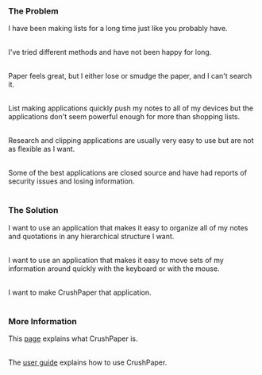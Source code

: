 <!---
Copyright 2015 CrushPaper.com.

This file is part of CrushPaper.

CrushPaper is free software: you can redistribute it and/or modify
it under the terms of version 3 of the GNU Affero General Public
License as published by the Free Software Foundation.

CrushPaper is distributed in the hope that it will be useful,
but WITHOUT ANY WARRANTY; without even the implied warranty of
MERCHANTABILITY or FITNESS FOR A PARTICULAR PURPOSE.  See the
GNU Affero General Public License for more details.

You should have received a copy of the GNU Affero General Public License
along with CrushPaper.  If not, see <http://www.gnu.org/licenses/>.
--->

### The Problem

I have been making lists for a long time just like you probably have.
<br><br>

I've tried different methods and have not been happy for long.
<br><br>

Paper feels great, but I either lose or smudge the paper, and I can't search it.
<br><br>

List making applications quickly push my notes to all of my devices but the applications don't seem powerful enough for more than shopping lists.
<br><br>

Research and clipping applications are usually very easy to use but are not as flexible as I want.
<br><br>

Some of the best applications are closed source and have had reports of security issues and losing information.
<br><br>   

### The Solution

I want to use an application that makes it easy to organize all of my notes and quotations in any hierarchical structure I want.
<br><br>

I want to use an application that makes it easy to move sets of my information around quickly with the keyboard or with the mouse.
<br><br>
   
I want to make CrushPaper that application. 
<br><br>

### More Information

This <a onclick="newPaneForLink(event, 'Help', 'help'); return false;" href="/help/What-Is-CrushPaper">page</a> explains what CrushPaper is.
<br><br>

The <a onclick="newPaneForLink(event, 'Help', 'help'); return false;" href="/help/User-Guide">user guide</a> explains how to use CrushPaper.
<br><br>
